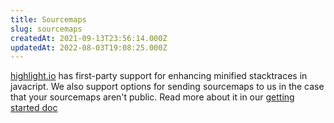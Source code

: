 ```yaml
---
title: Sourcemaps
slug: sourcemaps
createdAt: 2021-09-13T23:56:14.000Z
updatedAt: 2022-08-03T19:08:25.000Z
---
```


[highlight.io](https://highlight.io) has first-party support for enhancing minified stacktraces in javacript. We also support options for sending sourcemaps to us in the case that your sourcemaps aren't public. Read more about it in our [getting started doc](../../../getting-started/3_client-sdk/7_replay-configuration/sourcemaps.md)
